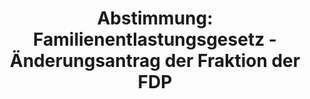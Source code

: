 ---
abstimmung:
  abstimmung: 5
  bundestagssitzung: 89
  legislaturperiode: 19
categories:
- Todo
data:
- title: Abstimmungsergebnis 20190321_2-data.pdf
  url: /res/2021-btw/abstimmungsergebnisse/20190321_2-data.pdf
- title: Abstimmungsergebnis 20190321_2_xls-data.xls
  url: /res/2021-btw/abstimmungsergebnisse/20190321_2_xls-data.xls
- title: Abstimmungsergebnis 20190321_2_xls-datacsv
  url: /res/2021-btw/abstimmungsergebnisse/csv/20190321_2_xls-datacsv
ergebnis:
  afd:
    enthaltung: 0
    gesamt: 91
    ja: 0
    nein: 79
    nichtabgegeben: 12
    ungueltig: 0
  bü90/gr:
    enthaltung: 63
    gesamt: 67
    ja: 0
    nein: 0
    nichtabgegeben: 4
    ungueltig: 0
  cdu/csu:
    enthaltung: 0
    gesamt: 246
    ja: 4
    nein: 216
    nichtabgegeben: 26
    ungueltig: 0
  die linke.:
    enthaltung: 0
    gesamt: 69
    ja: 0
    nein: 56
    nichtabgegeben: 13
    ungueltig: 0
  fdp:
    enthaltung: 0
    gesamt: 80
    ja: 69
    nein: 0
    nichtabgegeben: 11
    ungueltig: 0
  file: 20190321_2_xls-data.xls
  fraktionslos:
    enthaltung: 0
    gesamt: 4
    ja: 2
    nein: 1
    nichtabgegeben: 1
    ungueltig: 0
  spd:
    enthaltung: 0
    gesamt: 152
    ja: 0
    nein: 144
    nichtabgegeben: 8
    ungueltig: 0
layout: abstimmung
links:
- title: Link zu bundestag.de
  url: https://www.bundestag.de/parlament/plenum/abstimmung/abstimmung?id=552
preview: 'Deutscher Bundestag


  89. Sitzung des Deutschen Bundestages

  am Donnerstag, 21. März 2019


  Endgültiges Ergebnis der Namentlichen Abstimmung Nr. 5


  Entschließungsantrag der Abgeordneten Alexander Graf Lambsdorff, Grigorios Aggelidis,

  Renata Alt, weiterer Abgeordneter und der Fraktion der FDP

  zu der Beratung des Antrags der Bundesregierung

  Fortsetzung der Beteiligung bewaffneter deutscher Streitkräfte am NATO-geführten
  Einsatz

  Resolute Support für die Ausbildung, Beratung und Unterstützung der afghanischen

  nationalen Verteidigungs- und Sicherheitskräfte in Afghanistan

  Drs. 19/7726, 19/8424 und 19/8609'
tags:
- Todo
title: 'Abstimmung: Familienentlastungsgesetz - Änderungsantrag der Fraktion der FDP'
---